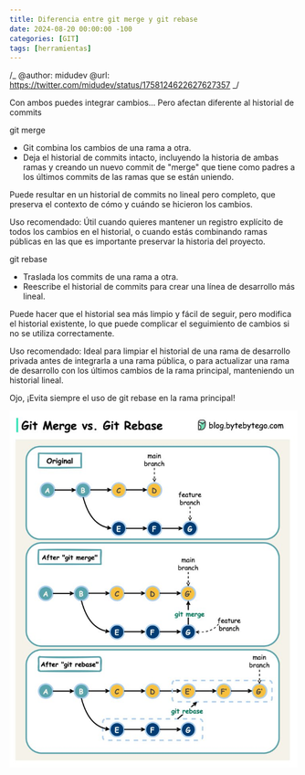 ```yaml
---
title: Diferencia entre git merge y git rebase
date: 2024-08-20 00:00:00 -100
categories: [GIT]
tags: [herramientas]
---
```


/_
@author: midudev
@url: https://twitter.com/midudev/status/1758124622627627357
_/

Con ambos puedes integrar cambios...
Pero afectan diferente al historial de commits

git merge

-   Git combina los cambios de una rama a otra.
-   Deja el historial de commits intacto, incluyendo la historia de ambas ramas y creando un nuevo commit de "merge" que tiene como padres a los últimos commits de las ramas que se están uniendo.

Puede resultar en un historial de commits no lineal pero completo, que preserva el contexto de cómo y cuándo se hicieron los cambios.

Uso recomendado: Útil cuando quieres mantener un registro explícito de todos los cambios en el historial, o cuando estás combinando ramas públicas en las que es importante preservar la historia del proyecto.

git rebase

-   Traslada los commits de una rama a otra.
-   Reescribe el historial de commits para crear una línea de desarrollo más lineal.

Puede hacer que el historial sea más limpio y fácil de seguir, pero modifica el historial existente, lo que puede complicar el seguimiento de cambios si no se utiliza correctamente.

Uso recomendado: Ideal para limpiar el historial de una rama de desarrollo privada antes de integrarla a una rama pública, o para actualizar una rama de desarrollo con los últimos cambios de la rama principal, manteniendo un historial lineal.

Ojo, ¡Evita siempre el uso de git rebase en la rama principal!

![alt text](../IMG/git.merge.rebase.bmp)
